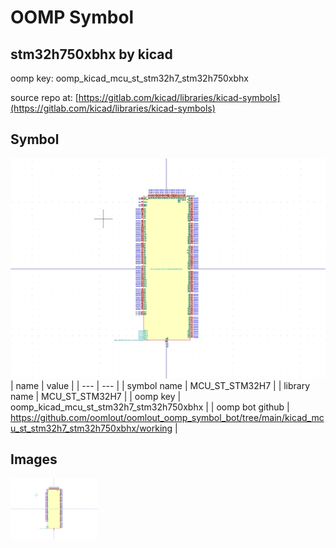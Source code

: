 # OOMP Symbol  
## stm32h750xbhx  by kicad  
  
oomp key: oomp_kicad_mcu_st_stm32h7_stm32h750xbhx  
  
source repo at: [https://gitlab.com/kicad/libraries/kicad-symbols](https://gitlab.com/kicad/libraries/kicad-symbols)  
## Symbol  
  
[![working.png](working_600.png)](working.png)  
| name | value | 
| --- | --- | 
| symbol name | MCU_ST_STM32H7 | 
| library name | MCU_ST_STM32H7 | 
| oomp key | oomp_kicad_mcu_st_stm32h7_stm32h750xbhx | 
| oomp bot github | https://github.com/oomlout/oomlout_oomp_symbol_bot/tree/main/kicad_mcu_st_stm32h7_stm32h750xbhx/working | 
## Images  
  
[![working.png](working_140.png)](working.png)  
